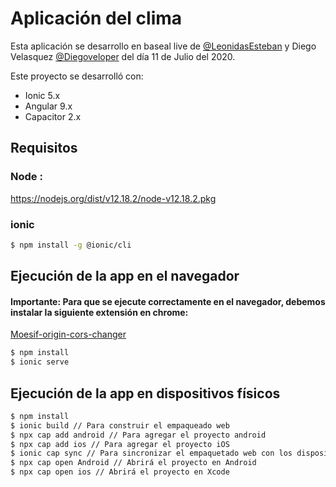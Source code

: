 # Aplicación del clima

Esta aplicación se desarrollo en baseal live de [@LeonidasEsteban](https://twitter.com/LeonidasEsteban) y Diego Velasquez [@Diegoveloper](https://twitter.com/diegoveloper) del día 11 de Julio del 2020.

Este proyecto se desarrolló con:
  - Ionic 5.x
  - Angular 9.x
  - Capacitor 2.x


## Requisitos
### Node :
https://nodejs.org/dist/v12.18.2/node-v12.18.2.pkg
### ionic
```sh
$ npm install -g @ionic/cli
```

## Ejecución de la app en el navegador

#### Importante: Para que se ejecute correctamente en el navegador, debemos instalar la siguiente extensión en chrome:
[Moesif-origin-cors-changer](https://chrome.google.com/webstore/detail/moesif-orign-cors-changer/digfbfaphojjndkpccljibejjbppifbc)

```sh
$ npm install
$ ionic serve
```

## Ejecución de la app en dispositivos físicos

```sh
$ npm install
$ ionic build // Para construir el empaqueado web
$ npx cap add android // Para agregar el proyecto android
$ npx cap add ios // Para agregar el proyecto iOS
$ ionic cap sync // Para sincronizar el empaquetado web con los dispositivos
$ npx cap open Android // Abrirá el proyecto en Android
$ npx cap open ios // Abrirá el proyecto en Xcode
```

